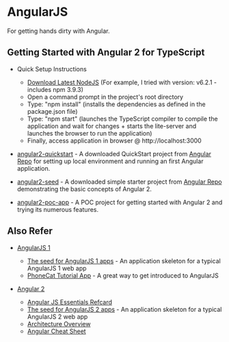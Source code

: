 # AngularJS

For getting hands dirty with Angular.

## Getting Started with Angular 2 for TypeScript

* Quick Setup Instructions
	- [Download Latest NodeJS](https://nodejs.org/en/download/current/) (For example, I tried with version: v6.2.1 - includes npm 3.9.3)
	- Open a command prompt in the project's root directory
	- Type: "npm install" (installs the dependencies as defined in the package.json file)
	- Type: "npm start" (launches the TypeScript compiler to compile the application and wait for changes + starts the lite-server and launches the browser to run the application)
	- Finally, access application in browser @ http://localhost:3000

* [angular2-quickstart](https://github.com/tirthalpatel/Learning-FET/tree/master/gs-angular/angular2-quickstart) - A downloaded QuickStart project from [Angular Repo](https://github.com/angular/quickstart) for setting up local environment and running an first Angular application. 

* [angular2-seed](https://github.com/tirthalpatel/Learning-FET/tree/master/gs-angular/angular2-seed) - A downloaded simple starter project from [Angular Repo](https://github.com/angular/angular2-seed) demonstrating the basic concepts of Angular 2.

* [angular2-poc-app](https://github.com/tirthalpatel/Learning-FET/tree/master/gs-angular/angular2-poc-app) - A POC project for getting started with Angular 2 and trying its numerous features.
	
## Also Refer

* [AngularJS 1](https://angularjs.org/)
	- [The seed for AngularJS 1 apps](https://github.com/angular/angular-seed) - An application skeleton for a typical AngularJS 1 web app
	- [PhoneCat Tutorial App](https://docs.angularjs.org/tutorial) - A great way to get introduced to AngularJS
	
* [Angular 2](https://angular.io/)
	- [Angular JS Essentials Refcard](https://dzone.com/refcardz/angularjs-essentials)
	- [The seed for AngularJS 2 apps](https://github.com/angular/angular2-seed) - An application skeleton for a typical AngularJS 2 web app
	- [Architecture Overview](https://angular.io/docs/ts/latest/guide/architecture.html)
	- [Angular Cheat Sheet](https://angular.io/docs/ts/latest/guide/cheatsheet.html)